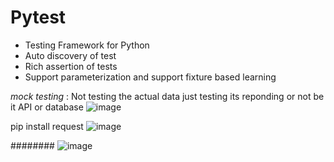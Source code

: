 # Pytest 
- Testing Framework for Python
- Auto discovery of test
- Rich assertion of tests
- Support parameterization and support fixture based learning


*mock testing* : Not testing the actual data just testing its reponding or not be it API or database
![image](https://github.com/user-attachments/assets/3e866334-40eb-426d-9c8c-636a709572c6)

pip install request
![image](https://github.com/user-attachments/assets/420cafb2-c29e-4b2a-92e6-e0e4823d1e8f)

########
![image](https://github.com/user-attachments/assets/adcdb357-e351-49c4-9eb2-944a4b667fad)


